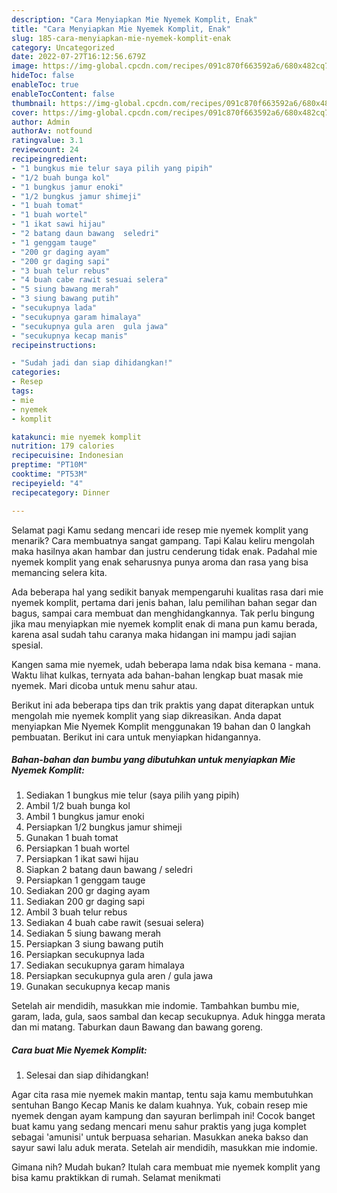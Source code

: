 ```yaml
---
description: "Cara Menyiapkan Mie Nyemek Komplit, Enak"
title: "Cara Menyiapkan Mie Nyemek Komplit, Enak"
slug: 185-cara-menyiapkan-mie-nyemek-komplit-enak
category: Uncategorized
date: 2022-07-27T16:12:56.679Z
image: https://img-global.cpcdn.com/recipes/091c870f663592a6/680x482cq70/mie-nyemek-komplit-foto-resep-utama.jpg
hideToc: false
enableToc: true
enableTocContent: false
thumbnail: https://img-global.cpcdn.com/recipes/091c870f663592a6/680x482cq70/mie-nyemek-komplit-foto-resep-utama.jpg
cover: https://img-global.cpcdn.com/recipes/091c870f663592a6/680x482cq70/mie-nyemek-komplit-foto-resep-utama.jpg
author: Admin
authorAv: notfound
ratingvalue: 3.1
reviewcount: 24
recipeingredient:
- "1 bungkus mie telur saya pilih yang pipih"
- "1/2 buah bunga kol"
- "1 bungkus jamur enoki"
- "1/2 bungkus jamur shimeji"
- "1 buah tomat"
- "1 buah wortel"
- "1 ikat sawi hijau"
- "2 batang daun bawang  seledri"
- "1 genggam tauge"
- "200 gr daging ayam"
- "200 gr daging sapi"
- "3 buah telur rebus"
- "4 buah cabe rawit sesuai selera"
- "5 siung bawang merah"
- "3 siung bawang putih"
- "secukupnya lada"
- "secukupnya garam himalaya"
- "secukupnya gula aren  gula jawa"
- "secukupnya kecap manis"
recipeinstructions:

- "Sudah jadi dan siap dihidangkan!"
categories:
- Resep
tags:
- mie
- nyemek
- komplit

katakunci: mie nyemek komplit 
nutrition: 179 calories
recipecuisine: Indonesian
preptime: "PT10M"
cooktime: "PT53M"
recipeyield: "4"
recipecategory: Dinner

---
```



Selamat pagi Kamu sedang mencari ide resep mie nyemek komplit yang menarik? Cara membuatnya sangat gampang. Tapi Kalau keliru mengolah maka hasilnya akan hambar dan justru cenderung tidak enak. Padahal mie nyemek komplit yang enak seharusnya punya aroma dan rasa yang bisa memancing selera kita.


Ada beberapa hal yang sedikit banyak mempengaruhi kualitas rasa dari mie nyemek komplit, pertama dari jenis bahan, lalu pemilihan bahan segar dan bagus, sampai cara membuat dan menghidangkannya. Tak perlu bingung jika mau menyiapkan mie nyemek komplit enak di mana pun kamu berada, karena asal sudah tahu caranya maka hidangan ini mampu jadi sajian spesial.

Kangen sama mie nyemek, udah beberapa lama ndak bisa kemana - mana. Waktu lihat kulkas, ternyata ada bahan-bahan lengkap buat masak mie nyemek. Mari dicoba untuk menu sahur atau.


Berikut ini ada beberapa tips dan trik praktis yang dapat diterapkan untuk mengolah mie nyemek komplit yang siap dikreasikan. Anda dapat menyiapkan Mie Nyemek Komplit menggunakan 19 bahan dan 0 langkah pembuatan. Berikut ini cara untuk menyiapkan hidangannya.

<!--inarticleads1-->

##### Bahan-bahan dan bumbu yang dibutuhkan untuk menyiapkan Mie Nyemek Komplit:

1. Sediakan 1 bungkus mie telur (saya pilih yang pipih)
1. Ambil 1/2 buah bunga kol
1. Ambil 1 bungkus jamur enoki
1. Persiapkan 1/2 bungkus jamur shimeji
1. Gunakan 1 buah tomat
1. Persiapkan 1 buah wortel
1. Persiapkan 1 ikat sawi hijau
1. Siapkan 2 batang daun bawang / seledri
1. Persiapkan 1 genggam tauge
1. Sediakan 200 gr daging ayam
1. Sediakan 200 gr daging sapi
1. Ambil 3 buah telur rebus
1. Sediakan 4 buah cabe rawit (sesuai selera)
1. Sediakan 5 siung bawang merah
1. Persiapkan 3 siung bawang putih
1. Persiapkan secukupnya lada
1. Sediakan secukupnya garam himalaya
1. Persiapkan secukupnya gula aren / gula jawa
1. Gunakan secukupnya kecap manis


Setelah air mendidih, masukkan mie indomie. Tambahkan bumbu mie, garam, lada, gula, saos sambal dan kecap secukupnya. Aduk hingga merata dan mi matang. Taburkan daun Bawang dan bawang goreng. 

<!--inarticleads2-->

##### Cara buat Mie Nyemek Komplit:


1. Selesai dan siap dihidangkan!

Agar cita rasa mie nyemek makin mantap, tentu saja kamu membutuhkan sentuhan Bango Kecap Manis ke dalam kuahnya. Yuk, cobain resep mie nyemek dengan ayam kampung dan sayuran berlimpah ini! Cocok banget buat kamu yang sedang mencari menu sahur praktis yang juga komplet sebagai &#39;amunisi&#39; untuk berpuasa seharian. Masukkan aneka bakso dan sayur sawi lalu aduk merata. Setelah air mendidih, masukkan mie indomie. 

Gimana nih? Mudah bukan? Itulah cara membuat mie nyemek komplit yang bisa kamu praktikkan di rumah. Selamat menikmati
